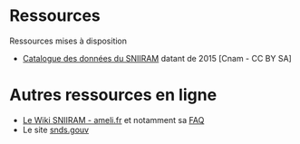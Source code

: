 <!-- SPDX-License-Identifier: MPL-2.0 -->

# Ressources

Ressources mises à disposition

- [Catalogue des données du SNIIRAM](/assets/src/2015Cnam_Catalogue_Données_SNIIRAM_CnamCCBYSA.xlsm) datant de 2015 [Cnam - CC BY SA] 


# Autres ressources en ligne
- [Le Wiki SNIIRAM - ameli.fr](http://open-data-assurance-maladie.ameli.fr/wiki-sniiram/index.php/Accueil_-_Dictionnaire_de_donn%C3%A9es_SNIIRAM) et notamment sa [FAQ](http://open-data-assurance-maladie.ameli.fr/wiki-sniiram/index.php/Questions-R%C3%A9ponses)
- Le site [snds.gouv](https://www.snds.gouv.fr/SNDS/Accueil)
